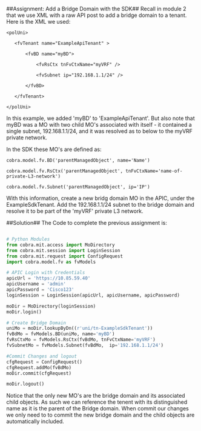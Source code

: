 ##Assignment: Add a Bridge Domain with the SDK##
 Recall in module 2 that we use XML with a raw API post to add a bridge domain to a tenant.  Here is the XML we used:
 ```
<polUni>

	<fvTenant name="ExampleApiTenant" >

		<fvBD name="myBD">

			<fvRsCtx tnFvCtxName="myVRF" />

			<fvSubnet ip="192.168.1.1/24" />

		</fvBD>
 
	</fvTenant>
        
</polUni>
```

In this example, we added 'myBD' to 'ExampleApiTenant'.  But also note that myBD was a MO with two child MO's associated with itself - it contained a single subnet, 192.168.1.1/24, and it was resolved as to below to the myVRF private network.

In the SDK these MO's are defined as:
```
cobra.model.fv.BD('parentManagedObject', name='Name')

cobra.model.fv.RsCtx('parentManagedObject', tnFvCtxName='name-of-private-L3-network')

cobra.model.fv.Subnet('parentManagedObject', ip='IP')
```

With this information, create a new bridg domain MO in the APIC, under the ExampleSdkTenant.  Add the 192.168.1.1/24 subnet to the bridge domain and resolve it to be part of the 'myVRF' private L3 network.

##Solution##
The Code to complete the previous assignment is:
```python

# Python Modules
from cobra.mit.access import MoDirectory
from cobra.mit.session import LoginSession
from cobra.mit.request import ConfigRequest
import cobra.model.fv as fvModels

# APIC Login with Credentials
apicUrl = 'https://10.85.59.40'
apicUsername = 'admin'
apicPassword = 'Cisco123'
loginSession = LoginSession(apicUrl, apicUsername, apicPassword)

moDir = MoDirectory(loginSession)
moDir.login()

# Create Bridge Domain
uniMo = moDir.lookupByDn((r'uni/tn-ExampleSdkTenant'))
fvBdMo = fvModels.BD(uniMo, name='myBD')
fvRsCtxMo = fvModels.RsCtx(fvBdMo, tnFvCtxName='myVRF')
fvSubnetMo = fvModels.Subnet(fvBdMo,  ip='192.168.1.1/24')

#Commit Changes and logout
cfgRequest = ConfigRequest()
cfgRequest.addMo(fvBdMo)
moDir.commit(cfgRequest)

moDir.logout()
```

Notice that the only new MO's are the bridge domain and its associated child objects.  As such we can reference the tenent with its distinguished name as it is the parent of the Bridge domain.  When commit our changes we only need to to commit the new bridge domain and the child objects are automatically included.
